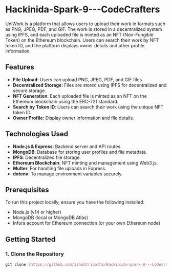 # Hackinida-Spark-9---CodeCrafters


UniWork is a platform that allows users to upload their work in formats such as PNG, JPEG, PDF, and GIF. The work is stored in a decentralized system using IPFS, and each uploaded file is minted as an NFT (Non-Fungible Token) on the Ethereum blockchain. Users can search their work by NFT token ID, and the platform displays owner details and other profile information.

## Features

- **File Upload**: Users can upload PNG, JPEG, PDF, and GIF files.
- **Decentralized Storage**: Files are stored using IPFS for decentralized and secure storage.
- **NFT Generation**: Each uploaded file is minted as an NFT on the Ethereum blockchain using the ERC-721 standard.
- **Search by Token ID**: Users can search their work using the unique NFT token ID.
- **Owner Profile**: Display owner information and file details.

## Technologies Used

- **Node.js & Express**: Backend server and API routes.
- **MongoDB**: Database for storing user profiles and file metadata.
- **IPFS**: Decentralized file storage.
- **Ethereum Blockchain**: NFT minting and management using Web3.js.
- **Multer**: For handling file uploads in Express.
- **dotenv**: To manage environment variables securely.

## Prerequisites

To run this project locally, ensure you have the following installed:

- Node.js (v14 or higher)
- MongoDB (local or MongoDB Atlas)
- Infura account for Ethereum connection (or your own Ethereum node)

## Getting Started

### 1. Clone the Repository

```bash
git clone [https://github.com/ishubtripathi/Hackinida-Spark-9---CodeCrafters.git]
